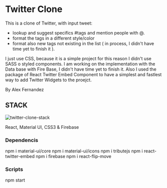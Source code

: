 # Twitter Clone 
This is a clone of Twitter, with input tweet:
- lookup and suggest specifics #tags and mention people with @.
- format the tags in a different style/color
- format also new tags not existing in the list ( in process, I didn't have time yet to finish it ).

I just use CSS, because it is a simple project for this reason I didn't use SASS o styled components.
I am working on the implementation with the Data base with Fire Base, I didn't have time yet to finish it.
Also I used the package of React Twitter Embed Component to have a simplest and fastlest way to add Twitter Widgets to the proejct.

By Alex Fernandez 

## STACK 
![twitter-clone-stack](https://user-images.githubusercontent.com/29735491/147920795-0f3ceaf8-b013-41c3-8ad5-90b923cb33c9.PNG)

React, Material UI, CSS3 & Firebase

### Dependencis

npm i material-ui/core
npm i material-ui/icons
npm i tributejs
npm i react-twitter-embed
npm i firebase
npm i react-flip-move

### Scripts

npm start
